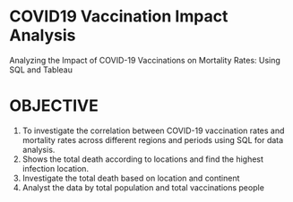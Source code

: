 # COVID19 Vaccination Impact Analysis

Analyzing the Impact of COVID-19 Vaccinations on Mortality Rates: Using SQL and Tableau

# OBJECTIVE
1. To investigate the correlation between COVID-19 vaccination rates and mortality rates across different regions and periods using SQL for data analysis.
2. Shows the total death according to locations and find the highest infection location.
3. Investigate the total death based on location and continent
4. Analyst the data by total population and total vaccinations people
